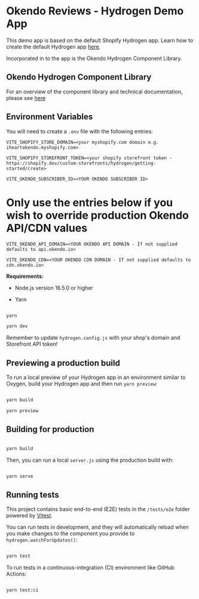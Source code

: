 
# Okendo Reviews - Hydrogen Demo App
This demo app is based on the default Shopify Hydrogen app. Learn how to create the default Hydrogen app [here](https://shopify.dev/custom-storefronts/hydrogen/getting-started/create).

Incorporated in to the app is the Okendo Hydrogen Component Library.

## Okendo Hydrogen Component Library
For an overview of the component library and technical documentation, please see [here](https://www.npmjs.com/package/@okendo/shopify-hydrogen)

## Environment Variables

You will need to create a `.env` file with the following entries:

    VITE_SHOPIFY_STORE_DOMAIN=<your myshopify.com domain e.g. iheartokendo.myshopify.com>

    VITE_SHOPIFY_STOREFRONT_TOKEN=<your shopify storefront token - https://shopify.dev/custom-storefronts/hydrogen/getting-started/create>

    VITE_OKENDO_SUBSCRIBER_ID=<YOUR OKENDO SUBSCRIBER ID>

# Only use the entries below if you wish to override production Okendo API/CDN values

    VITE_OKENDO_API_DOMAIN=<YOUR OKENDO API DOMAIN - If not supplied defaults to api.okendo.io>

    VITE_OKENDO_CDN=<YOUR OKENDO CDN DOMAIN - If not supplied defaults to cdn.okendo.io>


**Requirements:**



- Node.js version 16.5.0 or higher

- Yarn



```bash

yarn

yarn dev

```



Remember to update `hydrogen.config.js` with your shop's domain and Storefront API token!



## Previewing a production build



To run a local preview of your Hydrogen app in an environment similar to Oxygen, build your Hydrogen app and then run `yarn preview`:



```bash

yarn build

yarn preview

```



## Building for production



```bash

yarn build

```



Then, you can run a local `server.js` using the production build with:



```bash

yarn serve

```



## Running tests



This project contains basic end-to-end (E2E) tests in the `/tests/e2e` folder powered by [Vitest](https://vitest.dev).



You can run tests in development, and they will automatically reload when you make changes to the component you provide to `hydrogen.watchForUpdates()`:



```bash

yarn test

```



To run tests in a continuous-integration (CI) environment like GitHub Actions:



```bash

yarn test:ci

```
